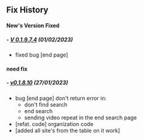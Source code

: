 ## Fix History

#### New's Version Fixed



##### - <a href='https://pypi.org/project/dreams/0.1.9.7.3/'>V 0.1.9.7.4</a>  (01/02/2023)
  - fixed bug [end page] 


#### need fix


##### - <a href='https://pypi.org/project/dreams/0.1.8.10/'>v0.1.8.10</a>   (27/01/2023)
  - bug [end page] don't return error in:
    - don't find search 
    - end search
    - sending video repeat in the end search page
  - [refat. code] organization code
  - [added all site's from the table on it work]
